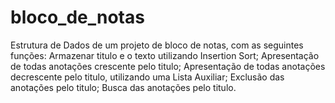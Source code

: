# bloco_de_notas
 Estrutura de Dados de um projeto de bloco de notas, com as seguintes funções:
Armazenar titulo e o texto utilizando Insertion Sort;
Apresentação de todas anotações crescente pelo titulo;
Apresentação de todas anotações decrescente pelo titulo, utilizando uma Lista Auxiliar;
Exclusão das anotações pelo titulo;
Busca das anotações pelo titulo.
